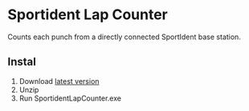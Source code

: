 # Sportident Lap Counter

Counts each punch from a directly connected SportIdent base station.


## Instal ##
1. Download [latest version](https://github.com/Jocke-G/SportidentLapCounter/releases/latest)
1. Unzip
1. Run SportidentLapCounter.exe
